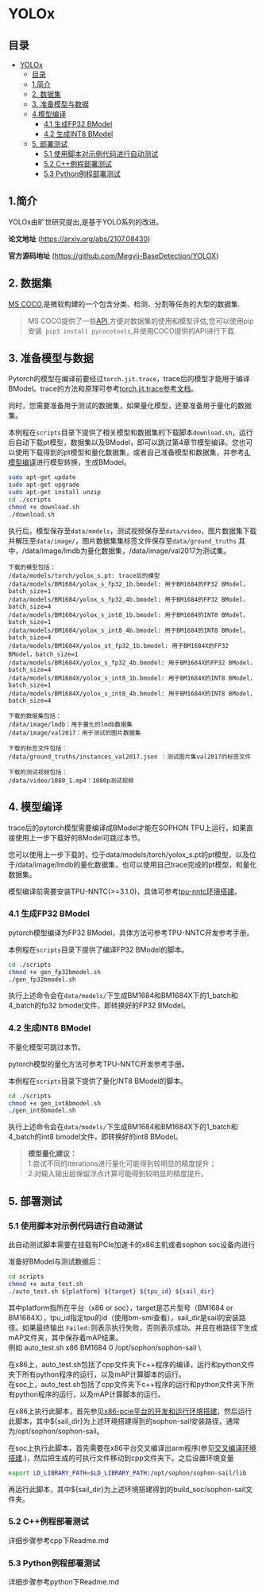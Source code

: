 # YOLOx

## 目录
- [YOLOx](#yolox)
  - [目录](#目录)
  - [1.简介](#1简介)
  - [2. 数据集](#2-数据集)
  - [3. 准备模型与数据](#3-准备模型与数据)
  - [4.模型编译](#4模型编译)
    * [4.1 生成FP32 BModel](#41-生成fp32-bmodel)
    * [4.2 生成INT8 BModel](#42-生成int8-bmodel)
  - [5. 部署测试](#5-部署测试)
    - [5.1 使用脚本对示例代码进行自动测试](#51-使用脚本对示例代码进行自动测试)
    - [5.2 C++例程部署测试](#52-c例程部署测试)
    - [5.3 Python例程部署测试](#53-python例程部署测试)

## 1.简介

YOLOx由旷世研究提出,是基于YOLO系列的改进。

**论文地址** (https://arxiv.org/abs/2107.08430)

**官方源码地址** (https://github.com/Megvii-BaseDetection/YOLOX)


## 2. 数据集

[MS COCO](http://cocodataset.org/#home),是微软构建的一个包含分类、检测、分割等任务的大型的数据集.

> MS COCO提供了一些[API](https://github.com/cocodataset/cocoapi),方便对数据集的使用和模型评估,您可以使用pip安装` pip3 install pycocotools`,并使用COCO提供的API进行下载.

## 3. 准备模型与数据

Pytorch的模型在编译前要经过`torch.jit.trace`，trace后的模型才能用于编译BModel。trace的方法和原理可参考[torch.jit.trace参考文档](../docs/torch.jit.trace_Guide.md)。

同时，您需要准备用于测试的数据集，如果量化模型，还要准备用于量化的数据集。

本例程在`scripts`目录下提供了相关模型和数据集的下载脚本`download.sh`，运行后自动下载pt模型，数据集以及BModel，即可以跳过第4章节模型编译。您也可以使用下载得到的pt模型和量化数据集，或者自己准备模型和数据集，并参考[4. 模型编译](#4-模型编译)进行模型转换，生成BModel。
```bash
sudo apt-get update
sudo apt-get upgrade
sudo apt-get install unzip
cd ./scripts
chmod +x download.sh
./download.sh
```
执行后，模型保存至`data/models`，测试视频保存至`data/video`，图片数据集下载并解压至`data/image/`，图片数据集集标签文件保存至`data/ground_truths`
其中，/data/image/lmdb为量化数据集，/data/image/val2017为测试集。

```
下载的模型包括：
/data/models/torch/yolox_s.pt: trace后的模型
/data/models/BM1684/yolox_s_fp32_1b.bmodel: 用于BM1684的FP32 BModel，batch_size=1
/data/models/BM1684/yolox_s_fp32_4b.bmodel: 用于BM1684的FP32 BModel，batch_size=4
/data/models/BM1684/yolox_s_int8_1b.bmodel: 用于BM1684的INT8 BModel，batch_size=1
/data/models/BM1684/yolox_s_int8_4b.bmodel: 用于BM1684的INT8 BModel，batch_size=4
/data/models/BM1684X/yolox_st_fp32_1b.bmodel: 用于BM1684X的FP32 BModel，batch_size=1
/data/models/BM1684X/yolox_s_fp32_4b.bmodel: 用于BM1684X的FP32 BModel，batch_size=4
/data/models/BM1684X/yolox_s_int8_1b.bmodel: 用于BM1684X的INT8 BModel，batch_size=1
/data/models/BM1684X/yolox_s_int8_4b.bmodel: 用于BM1684X的INT8 BModel，batch_size=4

下载的数据集包括：
/data/image/lmdb：用于量化的lmdb数据集
/data/image/val2017：用于测试的图片数据集

下载的标签文件包括：
/data/ground_truths/instances_val2017.json ：测试图片集val2017的标签文件

下载的测试视频包括：
/data/video/1080_1.mp4：1080p测试视频
```

## 4. 模型编译

trace后的pytorch模型需要编译成BModel才能在SOPHON TPU上运行，如果直接使用上一步下载好的BModel可跳过本节。

您可以使用上一步下载的，位于data/models/torch/yolox_s.pt的pt模型，以及位于/data/image/lmdb的量化数据集，也可以使用自己trace完成的pt模型，和量化数据集。

模型编译前需要安装TPU-NNTC(>=3.1.0)，具体可参考[tpu-nntc环境搭建](../docs/Environment_Install_Guide.md#1-tpu-nntc环境搭建)。

### 4.1 生成FP32 BModel

pytorch模型编译为FP32 BModel，具体方法可参考TPU-NNTC开发参考手册。

本例程在`scripts`目录下提供了编译FP32 BModel的脚本。

```bash
cd ./scripts
chmod +x gen_fp32bmodel.sh
./gen_fp32bmodel.sh
```

执行上述命令会在`data/models/`下生成BM1684和BM1684X下的1_batch和4_batch的fp32 bmodel文件，即转换好的FP32 BModel。


### 4.2 生成INT8 BModel

不量化模型可跳过本节。

pytorch模型的量化方法可参考TPU-NNTC开发参考手册。

本例程在`scripts`目录下提供了量化INT8 BModel的脚本。

```bash
cd ./scripts
chmod +x gen_int8bmodel.sh
./gen_int8bmodel.sh
```

执行上述命令会在`data/models/`下生成BM1684和BM1684X下的1_batch和4_batch的int8 bmodel文件，即转换好的int8 BModel。

> **模型量化建议：**   
1.尝试不同的iterations进行量化可能得到较明显的精度提升；  
2.对输入输出层保留浮点计算可能得到较明显的精度提升。

## 5. 部署测试

### 5.1 使用脚本对示例代码进行自动测试

此自动测试脚本需要在挂载有PCIe加速卡的x86主机或者sophon soc设备内进行

准备好BModel与测试数据后：

```bash
cd scripts
chmod +x auto_test.sh
./auto_test.sh ${platform} ${target} ${tpu_id} ${sail_dir}
```
其中platform指所在平台（x86 or soc），target是芯片型号（BM1684 or BM1684X），tpu_id指定tpu的id（使用bm-smi查看），sail_dir是sail的安装路径。如果最终输出 `Failed:`则表示执行失败，否则表示成功。并且在根路径下生成mAP文件夹，其中保存着mAP结果。\
例如 auto_test.sh x86 BM1684 0 /opt/sophon/sophon-sail \

在x86上，auto_test.sh包括了cpp文件夹下c++程序的编译，运行和python文件夹下所有python程序的运行，以及mAP计算脚本的运行。\
在soc上，auto_test.sh包括了cpp文件夹下c++程序的运行和python文件夹下所有python程序的运行，以及mAP计算脚本的运行。

在x86上执行此脚本，首先参见[x86-pcie平台的开发和运行环境搭建](../docs/Environment_Install_Guide.md#2-x86-pcie平台的开发和运行环境搭建)，然后运行此脚本，其中${sail_dir}为上述环境搭建得到的sophon-sail安装路径，通常为/opt/sophon/sophon-sail。

在soc上执行此脚本，首先需要在x86平台交叉编译出arm程序(参见[交叉编译环境搭建](../docs/Environment_Install_Guide.md#31-交叉编译环境搭建).)，然后把生成的可执行文件移动到cpp文件夹下。之后设置环境变量
```bash
export LD_LIBRARY_PATH=$LD_LIBRARY_PATH:/opt/sophon/sophon-sail/lib
```
 再运行此脚本，其中${sail_dir}为上述环境搭建得到的build_soc/sophon-sail文件夹。



### 5.2 C++例程部署测试

详细步骤参考cpp下Readme.md

### 5.3 Python例程部署测试

详细步骤参考python下Readme.md
